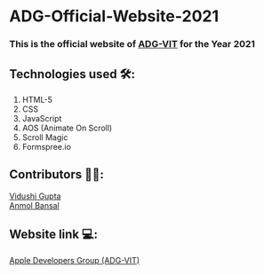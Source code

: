 # ADG-Official-Website-2021

### This is the official website of [ADG-VIT](https://github.com/ADG-VIT) for the Year 2021

## Technologies used 🛠:
1. HTML-5
2. CSS
3. JavaScript
4. AOS (Animate On Scroll)
5. Scroll Magic
6. Formspree.io

## Contributors 👨‍💻:
[Vidushi Gupta](https://github.com/vidushig08)
<br>
[Anmol Bansal](https://github.com/anmolbansal7) 

## Website link 💻:
[Apple Developers Group (ADG-VIT)](https://adgvit.com/)


